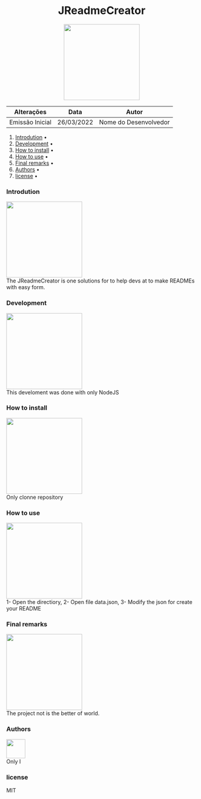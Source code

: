 
<div align=center ><h1>JReadmeCreator</h1>

<img width="200px" src=''>
        
</div>



Alterações | Data | Autor
:---------: | :------: | :------:
Emissão Inicial | 26/03/2022 | Nome do Desenvolvedor




<ol><li> <a href="#introdution"> Introdution</a> •</li><li> <a href="#development"> Development</a> •</li><li> <a href="#howtoinstall"> How to install</a> •</li><li> <a href="#howtouse"> How to use</a> •</li><li> <a href="#finalremarks"> Final remarks</a> •</li><li> <a href="#Authors"> Authors</a> •</li><li> <a href="#license"> license</a> •</li></ol><div>
                            <h3>Introdution</h3>
                            <img width="200px" src=''>
                            <div> The JReadmeCreator is one solutions for to help devs at to make READMEs with easy form.</div>
                            </div><div>
                            <h3>Development</h3>
                            <img width="200px" src=''>
                            <div> This develoment was done with only NodeJS </div>
                            </div><div>
                            <h3>How to install</h3>
                            <img width="200px" src=''>
                            <div> Only clonne repository</div>
                            </div><div>
                            <h3>How to use</h3>
                            <img width="200px" src=''>
                            <div> 1- Open the directiory, 2- Open file data.json, 3- Modify the json for create your README</div>
                            </div><div>
                            <h3>Final remarks</h3>
                            <img width="200px" src=''>
                            <div> The project not is the better of world.</div>
                            </div><div>
                            <h3>Authors</h3>
                            <img width="50px" src='https://avatars.githubusercontent.com/u/80895578?v=4'>
                            <div> Only I</div>
                            </div><div>
                            <h3>license</h3>
                            <div> MIT
                            </div>
                            </div>